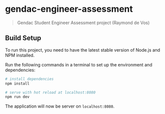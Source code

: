 # gendac-engineer-assessment

> Gendac Student Engineer Assessment project (Raymond de Vos)

## Build Setup

To run this project, you need to have the latest stable version of Node.js and NPM installed. 

Run the following commands in a terminal to set up the environment and dependencies:

``` bash
# install dependencies
npm install

# serve with hot reload at localhost:8080
npm run dev
```

The application will now be server on `localhost:8080`.
